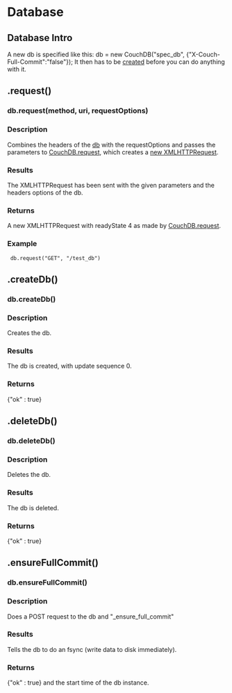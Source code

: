 # Database

## Database Intro
A new db is specified like this:
    db = new CouchDB("spec_db", {"X-Couch-Full-Commit":"false"});
It then has to be [created](/createDb) before you can do anything with it.


## .request()

### db.request(method, uri, requestOptions)

### Description
Combines the headers of the [db](/database-intro) with the requestOptions and passes the parameters to [CouchDB.request](/request), which creates a [new XMLHTTPRequest](/newXhr).

### Results
The XMLHTTPRequest has been sent with the given parameters and the headers options of the db.

### Returns
A new XMLHTTPRequest with readyState 4 as made by [CouchDB.request](/request).

### Example
     db.request("GET", "/test_db")
    
    
    

## .createDb()

### db.createDb()

### Description
Creates the db.
  
### Results
The db is created, with update sequence 0.

### Returns
{"ok" : true}


## .deleteDb()

### db.deleteDb()

### Description
Deletes the db.
  
### Results
The db is deleted.

### Returns
{"ok" : true}


## .ensureFullCommit()

### db.ensureFullCommit()

### Description
Does a POST request to the db and "_ensure_full_commit"
  
### Results
Tells the db to do an fsync (write data to disk immediately).

### Returns
{"ok" : true} and the start time of the db instance.

